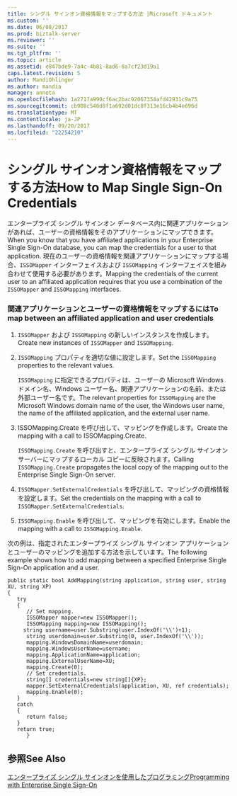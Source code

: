 ```yaml
---
title: シングル サインオン資格情報をマップする方法 |Microsoft ドキュメント
ms.custom: ''
ms.date: 06/08/2017
ms.prod: biztalk-server
ms.reviewer: ''
ms.suite: ''
ms.tgt_pltfrm: ''
ms.topic: article
ms.assetid: e847bde9-7a4c-4b81-8ad6-6a7cf23d19a1
caps.latest.revision: 5
author: MandiOhlinger
ms.author: mandia
manager: anneta
ms.openlocfilehash: 1a2717a990cf6ac2bac92067354afd42931c9a75
ms.sourcegitcommit: cb908c540d8f1a692d01dc8f313e16cb4b4e696d
ms.translationtype: MT
ms.contentlocale: ja-JP
ms.lasthandoff: 09/20/2017
ms.locfileid: "22254210"
---
```

# <a name="how-to-map-single-sign-on-credentials"></a><span data-ttu-id="bafe7-102">シングル サインオン資格情報をマップする方法</span><span class="sxs-lookup"><span data-stu-id="bafe7-102">How to Map Single Sign-On Credentials</span></span>
<span data-ttu-id="bafe7-103">エンタープライズ シングル サインオン データベース内に関連アプリケーションがあれば、ユーザーの資格情報をそのアプリケーションにマップできます。</span><span class="sxs-lookup"><span data-stu-id="bafe7-103">When you know that you have affiliated applications in your Enterprise Single Sign-On database, you can map the credentials for a user to that application.</span></span> <span data-ttu-id="bafe7-104">現在のユーザーの資格情報を関連アプリケーションにマップする場合、`ISSOMapper` インターフェイスおよび `ISSOMapping` インターフェイスを組み合わせて使用する必要があります。</span><span class="sxs-lookup"><span data-stu-id="bafe7-104">Mapping the credentials of the current user to an affiliated application requires that you use a combination of the `ISSOMapper` and `ISSOMapping` interfaces.</span></span>  
  
### <a name="to-map-between-an-affiliated-application-and-user-credentials"></a><span data-ttu-id="bafe7-105">関連アプリケーションとユーザーの資格情報をマップするには</span><span class="sxs-lookup"><span data-stu-id="bafe7-105">To map between an affiliated application and user credentials</span></span>  
  
1.  <span data-ttu-id="bafe7-106">`ISSOMapper` および `ISSOMapping` の新しいインスタンスを作成します。</span><span class="sxs-lookup"><span data-stu-id="bafe7-106">Create new instances of `ISSOMapper` and `ISSOMapping`.</span></span>  
  
2.  <span data-ttu-id="bafe7-107">`ISSOMapping` プロパティを適切な値に設定します。</span><span class="sxs-lookup"><span data-stu-id="bafe7-107">Set the `ISSOMapping` properties to the relevant values.</span></span>  
  
     <span data-ttu-id="bafe7-108">`ISSOMapping` に指定できるプロパティは、ユーザーの Microsoft Windows ドメイン名、Windows ユーザー名、関連アプリケーションの名前、または外部ユーザー名です。</span><span class="sxs-lookup"><span data-stu-id="bafe7-108">The relevant properties for `ISSOMapping` are the Microsoft Windows domain name of the user, the Windows user name, the name of the affiliated application, and the external user name.</span></span>  
  
3.  <span data-ttu-id="bafe7-109">ISSOMapping.Create を呼び出して、マッピングを作成します。</span><span class="sxs-lookup"><span data-stu-id="bafe7-109">Create the mapping with a call to ISSOMapping.Create.</span></span>  
  
     <span data-ttu-id="bafe7-110">`ISSOMapping.Create` を呼び出すと、エンタープライズ シングル サインオン サーバーにマップするローカル コピーに反映されます。</span><span class="sxs-lookup"><span data-stu-id="bafe7-110">Calling `ISSOMapping.Create` propagates the local copy of the mapping out to the Enterprise Single Sign-On server.</span></span>  
  
4.  <span data-ttu-id="bafe7-111">`ISSOMapper.SetExternalCredentials` を呼び出して、マッピングの資格情報を設定します。</span><span class="sxs-lookup"><span data-stu-id="bafe7-111">Set the credentials on the mapping with a call to `ISSOMapper.SetExternalCredentials`.</span></span>  
  
5.  <span data-ttu-id="bafe7-112">`ISSOMapping.Enable` を呼び出して、マッピングを有効にします。</span><span class="sxs-lookup"><span data-stu-id="bafe7-112">Enable the mapping with a call to `ISSOMapping.Enable`.</span></span>  
  
 <span data-ttu-id="bafe7-113">次の例は、指定されたエンタープライズ シングル サインオン アプリケーションとユーザーのマッピングを追加する方法を示しています。</span><span class="sxs-lookup"><span data-stu-id="bafe7-113">The following example shows how to add mapping between a specified Enterprise Single Sign-On application and a user.</span></span>  
  
```  
public static bool AddMapping(string application, string user, string XU, string XP)  
{  
   try  
   {  
      // Set mapping.  
      ISSOMapper mapper=new ISSOMapper();  
      ISSOMapping mapping=new ISSOMapping();  
     string username=user.Substring(user.IndexOf('\\')+1);  
      string userdomain=user.Substring(0, user.IndexOf('\\'));  
      mapping.WindowsDomainName=userdomain;  
      mapping.WindowsUserName=username;  
      mapping.ApplicationName=application;  
      mapping.ExternalUserName=XU;  
      mapping.Create(0);  
      // Set credentials.  
      string[] credentials=new string[]{XP};  
      mapper.SetExternalCredentials(application, XU, ref credentials);  
      mapping.Enable(0);  
   }  
   catch  
   {  
      return false;  
   }  
   return true;  
      }  
```  
  
## <a name="see-also"></a><span data-ttu-id="bafe7-114">参照</span><span class="sxs-lookup"><span data-stu-id="bafe7-114">See Also</span></span>  
 [<span data-ttu-id="bafe7-115">エンタープライズ シングル サインオンを使用したプログラミング</span><span class="sxs-lookup"><span data-stu-id="bafe7-115">Programming with Enterprise Single Sign-On</span></span>](../core/programming-with-enterprise-single-sign-on.md)